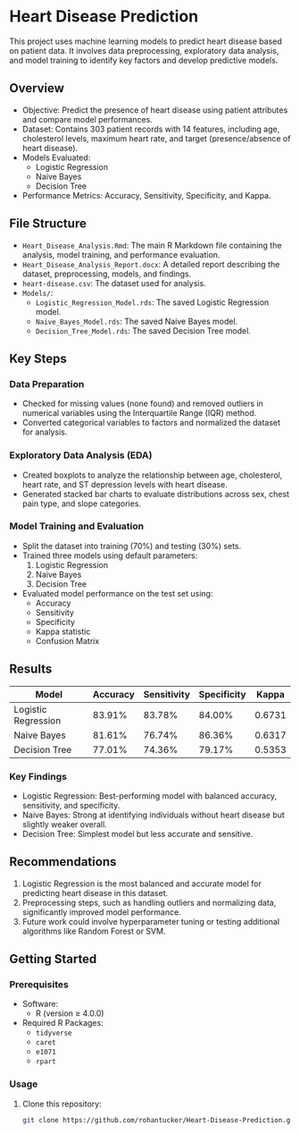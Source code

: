 # Heart Disease Prediction

This project uses machine learning models to predict heart disease based on patient data. It involves data preprocessing, exploratory data analysis, and model training to identify key factors and develop predictive models.

## Overview

- Objective: Predict the presence of heart disease using patient attributes and compare model performances.
- Dataset: Contains 303 patient records with 14 features, including age, cholesterol levels, maximum heart rate, and target (presence/absence of heart disease).
- Models Evaluated:
  - Logistic Regression
  - Naive Bayes
  - Decision Tree
- Performance Metrics: Accuracy, Sensitivity, Specificity, and Kappa.

## File Structure

- `Heart_Disease_Analysis.Rmd`: The main R Markdown file containing the analysis, model training, and performance evaluation.
- `Heart_Disease_Analysis_Report.docx`: A detailed report describing the dataset, preprocessing, models, and findings.
- `heart-disease.csv`: The dataset used for analysis.
- `Models/`:
  - `Logistic_Regression_Model.rds`: The saved Logistic Regression model.
  - `Naive_Bayes_Model.rds`: The saved Naive Bayes model.
  - `Decision_Tree_Model.rds`: The saved Decision Tree model.

## Key Steps

### Data Preparation
- Checked for missing values (none found) and removed outliers in numerical variables using the Interquartile Range (IQR) method.
- Converted categorical variables to factors and normalized the dataset for analysis.

### Exploratory Data Analysis (EDA)
- Created boxplots to analyze the relationship between age, cholesterol, heart rate, and ST depression levels with heart disease.
- Generated stacked bar charts to evaluate distributions across sex, chest pain type, and slope categories.

### Model Training and Evaluation
- Split the dataset into training (70%) and testing (30%) sets.
- Trained three models using default parameters:
  1. Logistic Regression
  2. Naive Bayes
  3. Decision Tree
- Evaluated model performance on the test set using:
  - Accuracy
  - Sensitivity
  - Specificity
  - Kappa statistic
  - Confusion Matrix

## Results

| Model              | Accuracy | Sensitivity | Specificity | Kappa   |
|---------------------|----------|-------------|-------------|---------|
| Logistic Regression | 83.91%   | 83.78%      | 84.00%      | 0.6731  |
| Naive Bayes         | 81.61%   | 76.74%      | 86.36%      | 0.6317  |
| Decision Tree       | 77.01%   | 74.36%      | 79.17%      | 0.5353  |

### Key Findings
- Logistic Regression: Best-performing model with balanced accuracy, sensitivity, and specificity.
- Naive Bayes: Strong at identifying individuals without heart disease but slightly weaker overall.
- Decision Tree: Simplest model but less accurate and sensitive.

## Recommendations
1. Logistic Regression is the most balanced and accurate model for predicting heart disease in this dataset.
2. Preprocessing steps, such as handling outliers and normalizing data, significantly improved model performance.
3. Future work could involve hyperparameter tuning or testing additional algorithms like Random Forest or SVM.

## Getting Started

### Prerequisites
- Software:
  - R (version ≥ 4.0.0)
- Required R Packages:
  - `tidyverse`
  - `caret`
  - `e1071`
  - `rpart`

### Usage
1. Clone this repository:
   ```bash
   git clone https://github.com/rohantucker/Heart-Disease-Prediction.git
